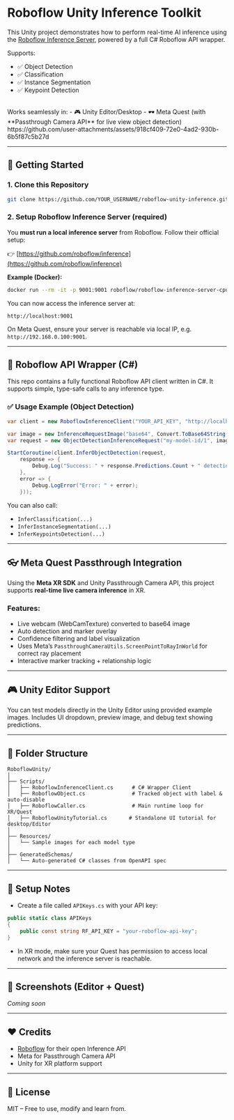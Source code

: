 ﻿# Roboflow Unity Inference Toolkit

This Unity project demonstrates how to perform real-time AI inference using the [Roboflow Inference Server](https://github.com/roboflow/inference), powered by a full C# Roboflow API wrapper.

Supports:
- ✅ Object Detection
- ✅ Classification
- ✅ Instance Segmentation
- ✅ Keypoint Detection
<br>  
Works seamlessly in:
- 🎮 Unity Editor/Desktop
- 🕶️ Meta Quest (with **Passthrough Camera API** for live view object detection)
https://github.com/user-attachments/assets/918cf409-72e0-4ad2-930b-6b5f87c5b27d

---

## 🚀 Getting Started

### 1. Clone this Repository
```bash
git clone https://github.com/YOUR_USERNAME/roboflow-unity-inference.git
````

### 2. Setup Roboflow Inference Server (required)

You **must run a local inference server** from Roboflow. Follow their official setup:

👉 [https://github.com/roboflow/inference](https://github.com/roboflow/inference)

**Example (Docker):**

```bash
docker run --rm -it -p 9001:9001 roboflow/roboflow-inference-server-cpu:latest
```

You can now access the inference server at:

```
http://localhost:9001
```

On Meta Quest, ensure your server is reachable via local IP, e.g. `http://192.168.0.100:9001`.

---

## 🧠 Roboflow API Wrapper (C#)

This repo contains a fully functional Roboflow API client written in C#.
It supports simple, type-safe calls to any inference type.

### ✅ Usage Example (Object Detection)

```csharp
var client = new RoboflowInferenceClient("YOUR_API_KEY", "http://localhost:9001");

var image = new InferenceRequestImage("base64", Convert.ToBase64String(myTexture.EncodeToPNG()));
var request = new ObjectDetectionInferenceRequest("my-model-id/1", image);

StartCoroutine(client.InferObjectDetection(request, 
    response => {
        Debug.Log("Success: " + response.Predictions.Count + " detections");
    },
    error => {
        Debug.LogError("Error: " + error);
    }));
```

You can also call:

* `InferClassification(...)`
* `InferInstanceSegmentation(...)`
* `InferKeypointsDetection(...)`

---

## 👓 Meta Quest Passthrough Integration

Using the **Meta XR SDK** and Unity Passthrough Camera API, this project supports **real-time live camera inference** in XR.

### Features:

* Live webcam (WebCamTexture) converted to base64 image
* Auto detection and marker overlay
* Confidence filtering and label visualization
* Uses Meta’s `PassthroughCameraUtils.ScreenPointToRayInWorld` for correct ray placement
* Interactive marker tracking + relationship logic

---

## 🎮 Unity Editor Support

You can test models directly in the Unity Editor using provided example images.
Includes UI dropdown, preview image, and debug text showing predictions.

---

## 📂 Folder Structure

```
RoboflowUnity/
│
├── Scripts/
│   ├── RoboflowInferenceClient.cs      # C# Wrapper Client
│   ├── RoboflowObject.cs               # Tracked object with label & auto-disable
│   ├── RoboflowCaller.cs               # Main runtime loop for XR/Quest
│   ├── RoboflowUnityTutorial.cs       # Standalone UI tutorial for desktop/Editor
│
├── Resources/
│   └── Sample images for each model type
│
├── GeneratedSchemas/
│   └── Auto-generated C# classes from OpenAPI spec
```

---

## 🔑 Setup Notes

* Create a file called `APIKeys.cs` with your API key:

```csharp
public static class APIKeys
{
    public const string RF_API_KEY = "your-roboflow-api-key";
}
```

* In XR mode, make sure your Quest has permission to access local network and the inference server is reachable.

---

## 📸 Screenshots (Editor + Quest)

*Coming soon*

---

## ❤️ Credits

* [Roboflow](https://roboflow.com) for their open Inference API
* Meta for Passthrough Camera API
* Unity for XR platform support

---

## 📄 License
MIT – Free to use, modify and learn from.